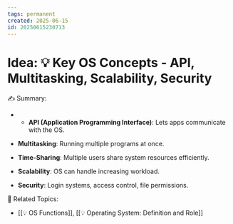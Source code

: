 ```yaml
---
tags: permanent
created: 2025-06-15
id: 20250615230713
---
```


# Idea: 💡 Key OS Concepts - API, Multitasking, Scalability, Security

✍ Summary:
- - **API (Application Programming Interface)**: Lets apps communicate with the OS.
    
- **Multitasking**: Running multiple programs at once.
    
- **Time-Sharing**: Multiple users share system resources efficiently.
    
- **Scalability**: OS can handle increasing workload.
    
- **Security**: Login systems, access control, file permissions.
    


👀 Related Topics:
- [[💡 OS Functions]], [[💡 Operating System: Definition and Role]]
